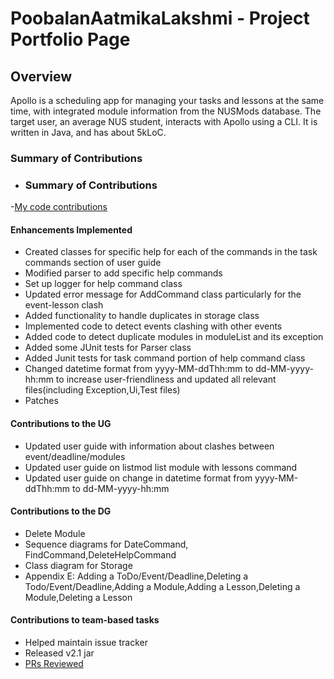 # PoobalanAatmikaLakshmi - Project Portfolio Page

## Overview
Apollo is a scheduling app for managing your tasks and lessons at the same time,
with integrated module information from the NUSMods database.
The target user, an average NUS student, interacts with Apollo using a CLI.
It is written in Java, and has about 5kLoC.

### Summary of Contributions
- ### Summary of Contributions
-[My code contributions](https://nus-cs2113-ay2223s2.github.io/tp-dashboard/?search=&sort=groupTitle&sortWithin=title&timeframe=commit&mergegroup=&groupSelect=groupByRepos&breakdown=true&checkedFileTypes=docs~functional-code~test-code~other&since=2023-02-17&tabOpen=true&tabType=authorship&tabAuthor=PoobalanAatmikaLakshmi&tabRepo=AY2223S2-CS2113-T13-4%2Ftp%5Bmaster%5D&authorshipIsMergeGroup=false&authorshipFileTypes=docs~functional-code~test-code&authorshipIsBinaryFileTypeChecked=false&authorshipIsIgnoredFilesChecked=false)

#### Enhancements Implemented
- Created classes for specific help for each of the commands in the task commands section of user guide 
- Modified parser to add specific help commands 
- Set up logger for help command class 
- Updated error message for AddCommand class particularly for the event-lesson clash
- Added functionality to handle duplicates in storage class
- Implemented code to detect events clashing with other events 
- Added code to detect duplicate modules in moduleList and its exception 
- Added some JUnit tests for Parser class 
- Added Junit tests for task command portion of help command class
- Changed datetime format from yyyy-MM-ddThh:mm to dd-MM-yyyy-hh:mm to increase user-friendliness and updated all relevant files(including Exception,Ui,Test files)
- Patches 

#### Contributions to the UG
- Updated user guide with information about clashes between event/deadline/modules 
- Updated user guide on listmod list module with lessons command 
- Updated user guide on change in datetime format from yyyy-MM-ddThh:mm to dd-MM-yyyy-hh:mm  

#### Contributions to the DG
- Delete Module 
- Sequence diagrams for DateCommand, FindCommand,DeleteHelpCommand
- Class diagram for Storage
- Appendix E: Adding a ToDo/Event/Deadline,Deleting a Todo/Event/Deadline,Adding a Module,Adding a Lesson,Deleting a Module,Deleting a Lesson
#### Contributions to team-based tasks
- Helped maintain issue tracker 
- Released v2.1 jar 
- [PRs Reviewed](https://github.com/AY2223S2-CS2113-T13-4/tp/pulls?q=is%3Apr+is%3Aopen+reviewed-by%3Apoobalanaatmikalakshmi+)

